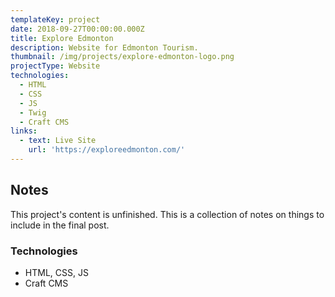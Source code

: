 ```yaml
---
templateKey: project
date: 2018-09-27T00:00:00.000Z
title: Explore Edmonton
description: Website for Edmonton Tourism.
thumbnail: /img/projects/explore-edmonton-logo.png
projectType: Website
technologies:
  - HTML
  - CSS
  - JS
  - Twig
  - Craft CMS
links:
  - text: Live Site
    url: 'https://exploreedmonton.com/'
---
```


## Notes
This project's content is unfinished. This is a collection of notes on things to include in the final post.

### Technologies
- HTML, CSS, JS
- Craft CMS
